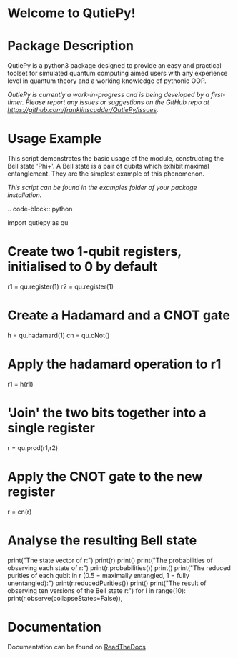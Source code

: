 Welcome to QutiePy!
=======================================

Package Description
=====================

QutiePy is a python3 package designed to provide an easy and practical toolset for simulated quantum computing aimed users with any experience level in quantum theory
and a working knowledge of pythonic OOP.

*QutiePy is currently a work-in-progress and is being developed by a first-timer. Please report any issues or suggestions on the GitHub repo at <https://github.com/franklinscudder/QutiePy/issues>.*

Usage Example
==================

This script demonstrates the basic usage of the module, constructing the Bell state 'Phi+'. A Bell state is a pair of qubits which exhibit maximal entanglement. They are the simplest example of this phenomenon.

*This script can be found in the examples folder of your package installation.*

.. code-block:: python

   import qutiepy as qu

   # Create two 1-qubit registers, initialised to 0 by default
   r1 = qu.register(1)
   r2 = qu.register(1)

   # Create a Hadamard and a CNOT gate
   h = qu.hadamard(1)
   cn = qu.cNot()

   # Apply the hadamard operation to r1
   r1 = h(r1)

   # 'Join' the two bits together into a single register
   r = qu.prod(r1,r2)

   # Apply the CNOT gate to the new register
   r = cn(r)

   # Analyse the resulting Bell state
   print("The state vector of r:")
   print(r)
   print()
   print("The probabilities of observing each state of r:")
   print(r.probabilities())
   print()
   print("The reduced purities of each qubit in r (0.5 = maximally entangled, 1 = fully unentangled):")
   print(r.reducedPurities())
   print()
   print("The result of observing ten versions of the Bell state r:")
   for i in range(10):
       print(r.observe(collapseStates=False)),

Documentation
=========================

Documentation can be found on [ReadTheDocs](https://qutiepy.readthedocs.io/en/latest/)
